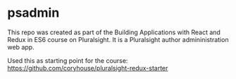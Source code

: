 # psadmin

This repo was created as part of the Building Applications with React and Redux in ES6 course on Pluralsight.  It is a Pluralsight author admininistration web app.

Used this as starting point for the course:
https://github.com/coryhouse/pluralsight-redux-starter
